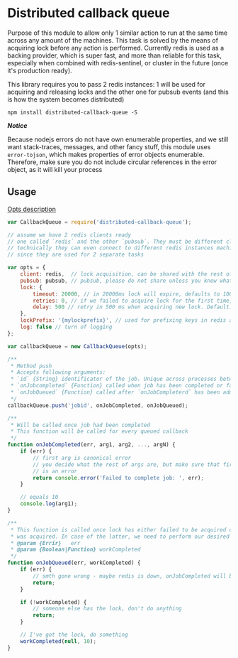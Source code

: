 # Distributed callback queue

Purpose of this module to allow only 1 similar action to run at the same time across any amount
of the machines. This task is solved by the means of acquiring lock before any action
is performed. Currently redis is used as a backing provider, which is super fast,
and more than reliable for this task, especially when combined with redis-sentinel, or cluster
in the future (once it's production ready).

This library requires you to pass 2 redis instances: 1 will be used for acquiring and releasing locks
and the other one for pubsub events (and this is how the system becomes distributed)

`npm install distributed-callback-queue -S`

***Notice***

Because nodejs errors do not have own enumerable properties, and we still want stack-traces,
messages, and other fancy stuff, this module uses `error-tojson`, which makes properties
of error objects enumerable. Therefore, make sure you do not include circular references
in the error object, as it will kill your process

## Usage

[Opts description](blob/master/lib/distributed-callback-queue.js#L8-L23)

```js
var CallbackQueue = require('distributed-callback-queue');

// assume we have 2 redis clients ready
// one called `redis` and the other `pubsub`. They must be different clients
// technically they can even connect to different redis instances machines,
// since they are used for 2 separate tasks

var opts = {
    client: redis,  // lock acquisition, can be shared with the rest of the app
    pubsub: pubsub, // pubsub, please do not share unless you know what you are doing
    lock: {
        timeout: 20000, // in 20000ms lock will expire, defaults to 10000
        retries: 0, // if we failed to acquire lock for the first time, retry in `delay`. Defaults to 1
        delay: 500 // retry in 500 ms when acquiring new lock. Default: 100
    },
    lockPrefix: '{mylockprefix}', // used for prefixing keys in redis and in local queue, defaults to {dcb}
    log: false // turn of logging
};

var callbackQueue = new CallbackQueue(opts);

/**
 * Method push
 * Accepts following arguments:
 * `id` {String} identificator of the job. Unique across processes between same lockPrefix
 * `onJobcompleted` {Function} called when job has been completed or failed
 * `onJobQueued` {Function} called after `onJobCompleterd` has been added to queue
 */
callbackQueue.push('jobid', onJobCompleted, onJobQueued);

/**
 * Will be called once job had been completed
 * This function will be called for every queued callback
 */
function onJobCompleted(err, arg1, arg2, ..., argN) {
    if (err) {
        // first arg is canonical error
        // you decide what the rest of args are, but make sure that first one
        // is an error
        return console.error('Failed to complete job: ', err);
    }

    // equals 10
    console.log(arg1);
}

/**
 * This function is called once lock has either failed to be acquired or
 * was acquired. In case of the latter, we need to perform our desired job here
 * @param {Errir}   err
 * @param {Boolean|Function} workCompleted
 */
function onJobQueued(err, workCompleted) {
    if (err) {
        // smth gone wrong - maybe redis is down, onJobCompleted will be called with this error
        return;
    }

    if (!workCompleted) {
        // someone else has the lock, don't do anything
        return;
    }

    // I've got the lock, do something
    workCompleted(null, 10);
}

```
